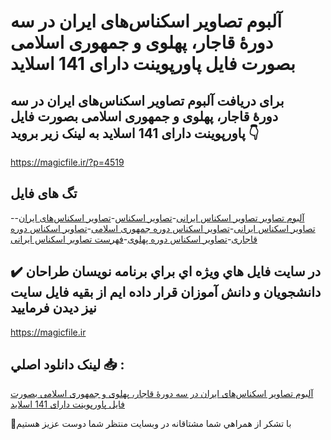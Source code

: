 # آلبوم تصاویر اسکناس‌های ایران در سه دورهٔ قاجار، پهلوی و جمهوری اسلامی بصورت فایل پاورپوینت دارای 141 اسلاید

## برای دریافت آلبوم تصاویر اسکناس‌های ایران در سه دورهٔ قاجار، پهلوی و جمهوری اسلامی بصورت فایل پاورپوینت دارای 141 اسلاید به لینک زیر بروید 👇

https://magicfile.ir/?p=4519

## تگ های فایل

-[آلبوم تصاویر تصاویر اسکناس‌ ایرانی](https://magicfile.ir/product/%d8%a2%d9%84%d8%a8%d9%88%d9%85-%d8%aa%d8%b5%d8%a7%d9%88%db%8c%d8%b1-%d8%a7%d8%b3%da%a9%d9%86%d8%a7%d8%b3%d9%87%d8%a7%db%8c-%d8%a7%db%8c%d8%b1%d8%a7%d9%86%d8%af%d8%b1-%d8%b3%d9%87-%d8%af%d9%88%d8%b1%d9%87%d9%82%d8%a7%d8%ac%d8%a7%d8%b1-%d9%be%d9%87%d9%84%d9%88%db%8c%d9%88%d8%ac%d9%85%d9%87%d9%88%d8%b1%db%8c-%d8%a7%d8%b3%d9%84%d8%a7%d9%85%db%8c/)-[تصاویر اسکناس‌](https://magicfile.ir/product/%d8%a2%d9%84%d8%a8%d9%88%d9%85-%d8%aa%d8%b5%d8%a7%d9%88%db%8c%d8%b1-%d8%a7%d8%b3%da%a9%d9%86%d8%a7%d8%b3%d9%87%d8%a7%db%8c-%d8%a7%db%8c%d8%b1%d8%a7%d9%86%d8%af%d8%b1-%d8%b3%d9%87-%d8%af%d9%88%d8%b1%d9%87%d9%82%d8%a7%d8%ac%d8%a7%d8%b1-%d9%be%d9%87%d9%84%d9%88%db%8c%d9%88%d8%ac%d9%85%d9%87%d9%88%d8%b1%db%8c-%d8%a7%d8%b3%d9%84%d8%a7%d9%85%db%8c/)-[تصاویر اسکناس‌های ایران](https://magicfile.ir/product/%d8%a2%d9%84%d8%a8%d9%88%d9%85-%d8%aa%d8%b5%d8%a7%d9%88%db%8c%d8%b1-%d8%a7%d8%b3%da%a9%d9%86%d8%a7%d8%b3%d9%87%d8%a7%db%8c-%d8%a7%db%8c%d8%b1%d8%a7%d9%86%d8%af%d8%b1-%d8%b3%d9%87-%d8%af%d9%88%d8%b1%d9%87%d9%82%d8%a7%d8%ac%d8%a7%d8%b1-%d9%be%d9%87%d9%84%d9%88%db%8c%d9%88%d8%ac%d9%85%d9%87%d9%88%d8%b1%db%8c-%d8%a7%d8%b3%d9%84%d8%a7%d9%85%db%8c/)-[تصاویر اسکناس‌ ایرانی](https://magicfile.ir/product/%d8%a2%d9%84%d8%a8%d9%88%d9%85-%d8%aa%d8%b5%d8%a7%d9%88%db%8c%d8%b1-%d8%a7%d8%b3%da%a9%d9%86%d8%a7%d8%b3%d9%87%d8%a7%db%8c-%d8%a7%db%8c%d8%b1%d8%a7%d9%86%d8%af%d8%b1-%d8%b3%d9%87-%d8%af%d9%88%d8%b1%d9%87%d9%82%d8%a7%d8%ac%d8%a7%d8%b1-%d9%be%d9%87%d9%84%d9%88%db%8c%d9%88%d8%ac%d9%85%d9%87%d9%88%d8%b1%db%8c-%d8%a7%d8%b3%d9%84%d8%a7%d9%85%db%8c/)-[تصاویر اسکناس‌ دوره جمهوری اسلامی](https://magicfile.ir/product/%d8%a2%d9%84%d8%a8%d9%88%d9%85-%d8%aa%d8%b5%d8%a7%d9%88%db%8c%d8%b1-%d8%a7%d8%b3%da%a9%d9%86%d8%a7%d8%b3%d9%87%d8%a7%db%8c-%d8%a7%db%8c%d8%b1%d8%a7%d9%86%d8%af%d8%b1-%d8%b3%d9%87-%d8%af%d9%88%d8%b1%d9%87%d9%82%d8%a7%d8%ac%d8%a7%d8%b1-%d9%be%d9%87%d9%84%d9%88%db%8c%d9%88%d8%ac%d9%85%d9%87%d9%88%d8%b1%db%8c-%d8%a7%d8%b3%d9%84%d8%a7%d9%85%db%8c/)-[تصاویر اسکناس‌ دوره قاجاری](https://magicfile.ir/product/%d8%a2%d9%84%d8%a8%d9%88%d9%85-%d8%aa%d8%b5%d8%a7%d9%88%db%8c%d8%b1-%d8%a7%d8%b3%da%a9%d9%86%d8%a7%d8%b3%d9%87%d8%a7%db%8c-%d8%a7%db%8c%d8%b1%d8%a7%d9%86%d8%af%d8%b1-%d8%b3%d9%87-%d8%af%d9%88%d8%b1%d9%87%d9%82%d8%a7%d8%ac%d8%a7%d8%b1-%d9%be%d9%87%d9%84%d9%88%db%8c%d9%88%d8%ac%d9%85%d9%87%d9%88%d8%b1%db%8c-%d8%a7%d8%b3%d9%84%d8%a7%d9%85%db%8c/)-[تصاویر اسکناس‌ دوره پهلوی](https://magicfile.ir/product/%d8%a2%d9%84%d8%a8%d9%88%d9%85-%d8%aa%d8%b5%d8%a7%d9%88%db%8c%d8%b1-%d8%a7%d8%b3%da%a9%d9%86%d8%a7%d8%b3%d9%87%d8%a7%db%8c-%d8%a7%db%8c%d8%b1%d8%a7%d9%86%d8%af%d8%b1-%d8%b3%d9%87-%d8%af%d9%88%d8%b1%d9%87%d9%82%d8%a7%d8%ac%d8%a7%d8%b1-%d9%be%d9%87%d9%84%d9%88%db%8c%d9%88%d8%ac%d9%85%d9%87%d9%88%d8%b1%db%8c-%d8%a7%d8%b3%d9%84%d8%a7%d9%85%db%8c/)-[فهرست تصاویر اسکناس‌ ایرانی](https://magicfile.ir/product/%d8%a2%d9%84%d8%a8%d9%88%d9%85-%d8%aa%d8%b5%d8%a7%d9%88%db%8c%d8%b1-%d8%a7%d8%b3%da%a9%d9%86%d8%a7%d8%b3%d9%87%d8%a7%db%8c-%d8%a7%db%8c%d8%b1%d8%a7%d9%86%d8%af%d8%b1-%d8%b3%d9%87-%d8%af%d9%88%d8%b1%d9%87%d9%82%d8%a7%d8%ac%d8%a7%d8%b1-%d9%be%d9%87%d9%84%d9%88%db%8c%d9%88%d8%ac%d9%85%d9%87%d9%88%d8%b1%db%8c-%d8%a7%d8%b3%d9%84%d8%a7%d9%85%db%8c/)

## ✔️ در سايت فايل هاي ويژه اي براي برنامه نويسان طراحان دانشجويان و دانش آموزان قرار داده ايم از بقيه فايل سايت نيز ديدن فرماييد

https://magicfile.ir


## لينک دانلود اصلي 📥 :

[آلبوم تصاویر اسکناس‌های ایران در سه دورهٔ قاجار، پهلوی و جمهوری اسلامی بصورت فایل پاورپوینت دارای 141 اسلاید](https://magicfile.ir/product/%d8%a2%d9%84%d8%a8%d9%88%d9%85-%d8%aa%d8%b5%d8%a7%d9%88%db%8c%d8%b1-%d8%a7%d8%b3%da%a9%d9%86%d8%a7%d8%b3%d9%87%d8%a7%db%8c-%d8%a7%db%8c%d8%b1%d8%a7%d9%86%d8%af%d8%b1-%d8%b3%d9%87-%d8%af%d9%88%d8%b1%d9%87%d9%82%d8%a7%d8%ac%d8%a7%d8%b1-%d9%be%d9%87%d9%84%d9%88%db%8c%d9%88%d8%ac%d9%85%d9%87%d9%88%d8%b1%db%8c-%d8%a7%d8%b3%d9%84%d8%a7%d9%85%db%8c/) 


🙏با تشکر از همراهي شما مشتاقانه در وبسایت منتظر شما دوست عزیز هستیم


